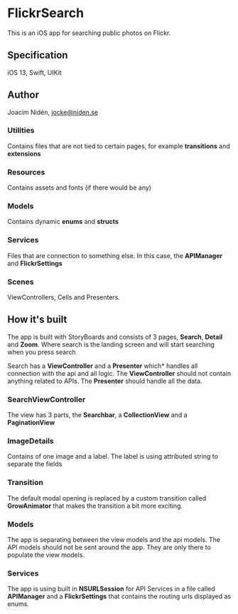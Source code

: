 # FlickrSearch

This is an iOS app for searching public photos on Flickr.

## Specification
iOS 13, Swift, UIKit

## Author
Joacim Nidén, jocke@niden.se

### Utilities
Contains files that are not tied to certain pages, for example **transitions** and **extensions**

### Resources
Contains assets and fonts (if there would be any)

### Models
Contains dynamic **enums** and **structs**

### Services
Files that are connection to something else. In this case, the **APIManager** and **FlickrSettings**

### Scenes
ViewControllers, Cells and Presenters.


## How it's built
The app is built with StoryBoards and consists of 3 pages, **Search**, **Detail** and **Zoom**. Where search is the landing screen and will start searching when you press search

Search has a **ViewController** and a **Presenter** which* handles all connection with the api and all logic. The **ViewController** should not contain anything related to APIs. The **Presenter** should handle all the data.

### SearchViewController
The view has 3 parts, the **Searchbar**, a **CollectionView** and a **PaginationView**

### ImageDetails
Contains of one image and a label. The label is using attributed string to separate the fields

### Transition
The default modal opening is replaced by a custom transition called **GrowAnimator** that makes the transition a bit more exciting.

### Models
The app is separating between the view models and the api models. The API models should not be sent around the app. They are only there to populate the view models.

### Services
The app is using built in **NSURLSession** for API Services in a file called **APIManager** and a **FlickrSettings** that contains the routing urls displayed as enums.

